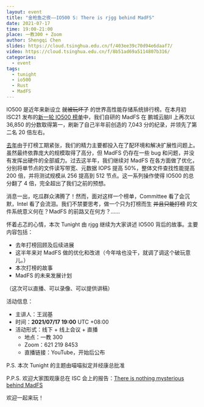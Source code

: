 ```yaml
---
layout: event
title: "金枪鱼之夜——IO500 S: There is rjgg behind MadFS"
date: 2021-07-17
time: 19:00-21:00
place: 一教300 + Zoom
author: Shengqi Chen
slides: https://cloud.tsinghua.edu.cn/f/403ee39c70d94e6daaf7/
video: https://cloud.tsinghua.edu.cn/f/8b51ad69a5114807b316/
categories:
  - event
tags:
  - tunight
  - io500
  - Rust
  - MadFS
---
```


IO500 是近年来新设立 ~~就被玩坏了~~ 的世界高性能存储系统排行榜。在本月初 ISC21 发布的[新一轮 IO500 榜单][isc21-list]中，我们自研的 MadFS 在 鹏城云脑II 上再次以 36,850 的分数取得第一，刷新了自己半年前创造的 7,043 分的纪录，并领先了第二名 20 倍左右。

[去年](../io500-tunight/)由于打榜工期紧张，我们的精力主要都投入在了配环境和解决扩展性问题上。虽然最终依靠庞大的规模取得了高分，但 MadFS 仍存在一些 bug 和问题，并没有发挥出硬件的全部威力。过去这半年，我们继续对 MadFS 在各方面做了优化，分别将单节点的文件读写带宽、元数据 IOPS 提高 50%，整体文件查找性能提高 200 倍，并将测试规模从 256 提高到 512 节点。这一系列操作使得 IO500 的总分翻了 4 倍，完全超出了我们之前的预想。

消息一出，吃瓜群众沸腾了！然而，面对这样一个榜单，Committee 看了会沉默，Intel 看了会流泪。我们不禁要思考，做一个只为打榜而生 ~~并且只能打榜~~ 的文件系统意义何在？MadFS 的前路又在何方？……

怀着忐忑的心情，本次 Tunight 由 rjgg 继续为大家讲述 IO500 背后的故事。主要内容包括：

* 去年打榜回顾及后续进展
* 这半年来对 MadFS 做的优化和改进（今年啥也没干，就调了调这个破玩意儿。）
* 本次打榜的故事
* MadFS 的未来发展计划

（这次可以直播、可以录像、可以提供讲稿）

活动信息：

* 主讲人：王润基
* 时间：**2021/07/17 19:00** UTC +08:00
* 活动形式：线下 + 线上会议 + 直播
  * 地点：一教 300
  * Zoom：621 219 8453
  * 直播链接：YouTube，开始后公布

P.S. 本次 Tunight 的主题由喵喵拟定并经康总批准

P.P.S. 欢迎大家围观康总在 ISC 会上的报告：[There is nothing mysterious behind MadFS][isc-talk]

[io500-tunight]: https://tuna.moe/event/2020/io500/
[isc21-list]: https://io500.org/list/isc21/io500
[isc-talk]: https://www.youtube.com/watch?v=BJpkpA6hsDc&list=PLN0VUBsF9Di0Bsj4qia5SCqzBtTzGciA6&index=3

欢迎一起来玩！
